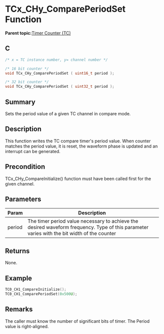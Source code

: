 # TCx\_CHy\_ComparePeriodSet Function

**Parent topic:**[Timer Counter \(TC\)](GUID-B7C79854-BBCD-49B3-9EA3-C379E6A5FCE0.md)

## C

```c
/* x = TC instance number, y= channel number */

/* 16 bit counter */
void TCx_CHy_ComparePeriodSet ( uint16_t period );

/* 32 bit counter */
void TCx_CHy_ComparePeriodSet ( uint32_t period );
```

## Summary

Sets the period value of a given TC channel in compare mode.

## Description

This function writes the TC compare timer's period value. When counter matches the period value, it is reset, the waveform phase is updated and an interrupt can be generated.

## Precondition

TCx\_CHy\_CompareInitialize\(\) function must have been called first for the given channel.

## Parameters

|Param|Description|
|-----|-----------|
|period|The timer period value necessary to achieve the desired waveform frequency. Type of this parameter varies with the bit width of the counter|

## Returns

None.

## Example

```c
TC0_CH1_CompareInitialize();
TC0_CH1_ComparePeriodSet(0x500U);
```

## Remarks

The caller must know the number of significant bits of timer. The Period value is right-aligned.

